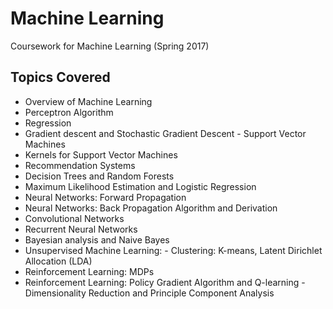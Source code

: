 # Machine Learning
Coursework for Machine Learning (Spring 2017)

## Topics Covered
- Overview of Machine Learning
- Perceptron Algorithm
- Regression
- Gradient descent and Stochastic Gradient Descent - Support Vector Machines
- Kernels for Support Vector Machines
- Recommendation Systems
- Decision Trees and Random Forests
- Maximum Likelihood Estimation and Logistic Regression
- Neural Networks: Forward Propagation
- Neural Networks: Back Propagation Algorithm and Derivation
- Convolutional Networks
- Recurrent Neural Networks
- Bayesian analysis and Naive Bayes
- Unsupervised Machine Learning: - Clustering: K-means, Latent Dirichlet Allocation (LDA)
- Reinforcement Learning: MDPs
- Reinforcement Learning: Policy Gradient Algorithm and Q-learning - Dimensionality Reduction and Principle Component Analysis
